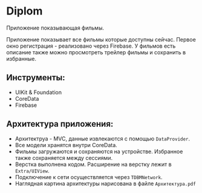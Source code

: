 # Diplom

Приложение показывающая фильмы.

Приложение показывает все фильмы которые доступны сейчас. Первое окно регистрация - реализовано через Firebase. У фильмов есть описание также можно просмотреть трейлер фильмы и сохранить в избранные. 

## Инструменты:

- UIKit & Foundation
- CoreData
- Firebase

## Архитектура приложения:
- Архитектруа - MVC,  данные извлекаются с  помощью  `DataProvider`.
- Все модели хранятся внутри CoreData.
- Фильмы загружаются и сохраняются на устройстве. Избранное также сохраняется между сессиями.
- Верстка выполнена кодом. Расширение на верстку лежит в  `Extra/UIView`.
- Подключение к сети осуществляется через  `TDBMNetwork`.
- Наглядная картина архитектуры нарисована в файле  `Архитектурa.pdf`

